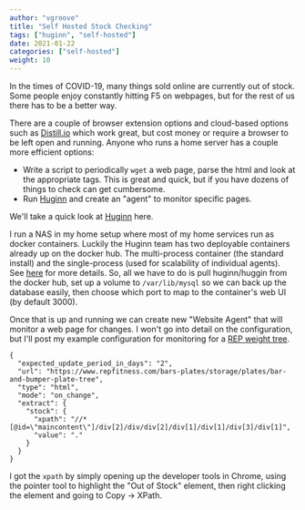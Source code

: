 ```yaml
---
author: "vgroove"
title: "Self Hosted Stock Checking"
tags: ["huginn", "self-hosted"]
date: 2021-01-22
categories: ["self-hosted"]
weight: 10
---
```


 In the times of COVID-19, many things sold online are currently out of stock. Some people enjoy constantly hitting F5 on webpages, but for the rest of us there has to be a better way.

There are a couple of browser extension options and cloud-based options such as [Distill.io](https://distill.io/) which work great, but cost money or require a browser to be left open and running. Anyone who runs a home server has a couple more efficient options:

* Write a script to periodically `wget` a web page, parse the html and look at the appropriate tags. This is great and quick, but if you have dozens of things to check can get cumbersome.
* Run [Huginn](https://github.com/huginn/huginn) and create an "agent" to monitor specific pages.

We'll take a quick look at [Huginn](https://github.com/huginn/huginn) here.

I run a NAS in my home setup where most of my home services run as docker containers. Luckily the Huginn team has two deployable containers already up on the docker hub. The multi-process container (the standard install) and the single-process (used for scalability of individual agents). See [here](https://github.com/huginn/huginn/tree/master/docker) for more details. So, all we have to do is pull huginn/huggin from the docker hub, set up a volume to `/var/lib/mysql` so we can back up the database easily, then choose which port to map to the container's web UI (by default 3000).

Once that is up and running we can create new "Website Agent" that will monitor a web page for changes.  I won't go into detail on the configuration, but I'll post my example configuration for monitoring for a [REP weight tree](https://www.repfitness.com/bars-plates/storage/plates/bar-and-bumper-plate-tree).

```
{
  "expected_update_period_in_days": "2",
  "url": "https://www.repfitness.com/bars-plates/storage/plates/bar-and-bumper-plate-tree",
  "type": "html",
  "mode": "on_change",
  "extract": {
    "stock": {
      "xpath": "//*[@id=\"maincontent\"]/div[2]/div/div[2]/div[1]/div[1]/div[3]/div[1]",
      "value": "."
    }
  }
}
```

I got the `xpath` by simply opening up the developer tools in Chrome, using the pointer tool to highlight the "Out of Stock" element, then right clicking the element and going to Copy -> XPath.
